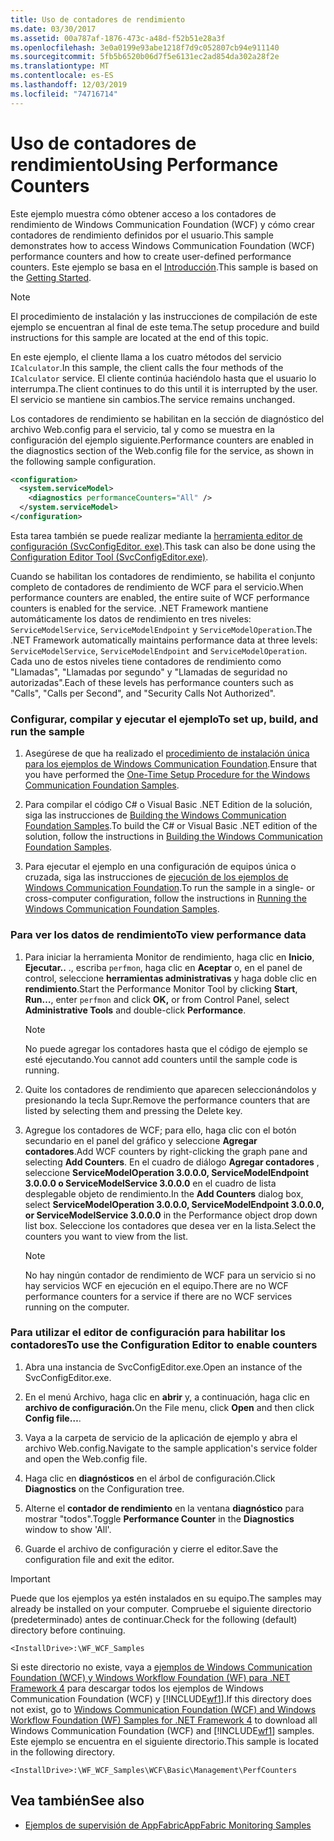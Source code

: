 ```yaml
---
title: Uso de contadores de rendimiento
ms.date: 03/30/2017
ms.assetid: 00a787af-1876-473c-a48d-f52b51e28a3f
ms.openlocfilehash: 3e0a0199e93abe1218f7d9c052807cb94e911140
ms.sourcegitcommit: 5fb5b6520b06d7f5e6131ec2ad854da302a28f2e
ms.translationtype: MT
ms.contentlocale: es-ES
ms.lasthandoff: 12/03/2019
ms.locfileid: "74716714"
---
```

# <a name="using-performance-counters"></a><span data-ttu-id="72558-102">Uso de contadores de rendimiento</span><span class="sxs-lookup"><span data-stu-id="72558-102">Using Performance Counters</span></span>
<span data-ttu-id="72558-103">Este ejemplo muestra cómo obtener acceso a los contadores de rendimiento de Windows Communication Foundation (WCF) y cómo crear contadores de rendimiento definidos por el usuario.</span><span class="sxs-lookup"><span data-stu-id="72558-103">This sample demonstrates how to access Windows Communication Foundation (WCF) performance counters and how to create user-defined performance counters.</span></span> <span data-ttu-id="72558-104">Este ejemplo se basa en el [Introducción](../../../../docs/framework/wcf/samples/getting-started-sample.md).</span><span class="sxs-lookup"><span data-stu-id="72558-104">This sample is based on the [Getting Started](../../../../docs/framework/wcf/samples/getting-started-sample.md).</span></span>  
  
> [!NOTE]
> <span data-ttu-id="72558-105">El procedimiento de instalación y las instrucciones de compilación de este ejemplo se encuentran al final de este tema.</span><span class="sxs-lookup"><span data-stu-id="72558-105">The setup procedure and build instructions for this sample are located at the end of this topic.</span></span>  
  
 <span data-ttu-id="72558-106">En este ejemplo, el cliente llama a los cuatro métodos del servicio `ICalculator`.</span><span class="sxs-lookup"><span data-stu-id="72558-106">In this sample, the client calls the four methods of the `ICalculator` service.</span></span> <span data-ttu-id="72558-107">El cliente continúa haciéndolo hasta que el usuario lo interrumpa.</span><span class="sxs-lookup"><span data-stu-id="72558-107">The client continues to do this until it is interrupted by the user.</span></span> <span data-ttu-id="72558-108">El servicio se mantiene sin cambios.</span><span class="sxs-lookup"><span data-stu-id="72558-108">The service remains unchanged.</span></span>  
  
 <span data-ttu-id="72558-109">Los contadores de rendimiento se habilitan en la sección de diagnóstico del archivo Web.config para el servicio, tal y como se muestra en la configuración del ejemplo siguiente.</span><span class="sxs-lookup"><span data-stu-id="72558-109">Performance counters are enabled in the diagnostics section of the Web.config file for the service, as shown in the following sample configuration.</span></span>  
  
```xml  
<configuration>  
  <system.serviceModel>  
    <diagnostics performanceCounters="All" />   
  </system.serviceModel>  
</configuration>  
```  
  
 <span data-ttu-id="72558-110">Esta tarea también se puede realizar mediante la [herramienta editor de configuración (SvcConfigEditor. exe)](../../../../docs/framework/wcf/configuration-editor-tool-svcconfigeditor-exe.md).</span><span class="sxs-lookup"><span data-stu-id="72558-110">This task can also be done using the [Configuration Editor Tool (SvcConfigEditor.exe)](../../../../docs/framework/wcf/configuration-editor-tool-svcconfigeditor-exe.md).</span></span>  
  
 <span data-ttu-id="72558-111">Cuando se habilitan los contadores de rendimiento, se habilita el conjunto completo de contadores de rendimiento de WCF para el servicio.</span><span class="sxs-lookup"><span data-stu-id="72558-111">When performance counters are enabled, the entire suite of WCF performance counters is enabled for the service.</span></span> <span data-ttu-id="72558-112">.NET Framework mantiene automáticamente los datos de rendimiento en tres niveles: `ServiceModelService`, `ServiceModelEndpoint` y `ServiceModelOperation`.</span><span class="sxs-lookup"><span data-stu-id="72558-112">The .NET Framework automatically maintains performance data at three levels: `ServiceModelService`, `ServiceModelEndpoint` and `ServiceModelOperation`.</span></span> <span data-ttu-id="72558-113">Cada uno de estos niveles tiene contadores de rendimiento como "Llamadas", "Llamadas por segundo" y "Llamadas de seguridad no autorizadas".</span><span class="sxs-lookup"><span data-stu-id="72558-113">Each of these levels has performance counters such as "Calls", "Calls per Second", and "Security Calls Not Authorized".</span></span>  
  
### <a name="to-set-up-build-and-run-the-sample"></a><span data-ttu-id="72558-114">Configurar, compilar y ejecutar el ejemplo</span><span class="sxs-lookup"><span data-stu-id="72558-114">To set up, build, and run the sample</span></span>  
  
1. <span data-ttu-id="72558-115">Asegúrese de que ha realizado el [procedimiento de instalación única para los ejemplos de Windows Communication Foundation](../../../../docs/framework/wcf/samples/one-time-setup-procedure-for-the-wcf-samples.md).</span><span class="sxs-lookup"><span data-stu-id="72558-115">Ensure that you have performed the [One-Time Setup Procedure for the Windows Communication Foundation Samples](../../../../docs/framework/wcf/samples/one-time-setup-procedure-for-the-wcf-samples.md).</span></span>  
  
2. <span data-ttu-id="72558-116">Para compilar el código C# o Visual Basic .NET Edition de la solución, siga las instrucciones de [Building the Windows Communication Foundation Samples](../../../../docs/framework/wcf/samples/building-the-samples.md).</span><span class="sxs-lookup"><span data-stu-id="72558-116">To build the C# or Visual Basic .NET edition of the solution, follow the instructions in [Building the Windows Communication Foundation Samples](../../../../docs/framework/wcf/samples/building-the-samples.md).</span></span>  
  
3. <span data-ttu-id="72558-117">Para ejecutar el ejemplo en una configuración de equipos única o cruzada, siga las instrucciones de [ejecución de los ejemplos de Windows Communication Foundation](../../../../docs/framework/wcf/samples/running-the-samples.md).</span><span class="sxs-lookup"><span data-stu-id="72558-117">To run the sample in a single- or cross-computer configuration, follow the instructions in [Running the Windows Communication Foundation Samples](../../../../docs/framework/wcf/samples/running-the-samples.md).</span></span>  
  
### <a name="to-view-performance-data"></a><span data-ttu-id="72558-118">Para ver los datos de rendimiento</span><span class="sxs-lookup"><span data-stu-id="72558-118">To view performance data</span></span>  
  
1. <span data-ttu-id="72558-119">Para iniciar la herramienta Monitor de rendimiento, haga clic en **Inicio**, **Ejecutar..** ., escriba `perfmon`, haga clic en **Aceptar** o, en el panel de control, seleccione **herramientas administrativas** y haga doble clic en **rendimiento**.</span><span class="sxs-lookup"><span data-stu-id="72558-119">Start the Performance Monitor Tool by clicking **Start**, **Run…**, enter `perfmon` and click **OK,** or from Control Panel, select **Administrative Tools** and double-click **Performance**.</span></span>  
  
    > [!NOTE]
    > <span data-ttu-id="72558-120">No puede agregar los contadores hasta que el código de ejemplo se esté ejecutando.</span><span class="sxs-lookup"><span data-stu-id="72558-120">You cannot add counters until the sample code is running.</span></span>  
  
2. <span data-ttu-id="72558-121">Quite los contadores de rendimiento que aparecen seleccionándolos y presionando la tecla Supr.</span><span class="sxs-lookup"><span data-stu-id="72558-121">Remove the performance counters that are listed by selecting them and pressing the Delete key.</span></span>  
  
3. <span data-ttu-id="72558-122">Agregue los contadores de WCF; para ello, haga clic con el botón secundario en el panel del gráfico y seleccione **Agregar contadores**.</span><span class="sxs-lookup"><span data-stu-id="72558-122">Add WCF counters by right-clicking the graph pane and selecting **Add Counters**.</span></span> <span data-ttu-id="72558-123">En el cuadro de diálogo **Agregar contadores** , seleccione **ServiceModelOperation 3.0.0.0, ServiceModelEndpoint 3.0.0.0 o ServiceModelService 3.0.0.0** en el cuadro de lista desplegable objeto de rendimiento.</span><span class="sxs-lookup"><span data-stu-id="72558-123">In the **Add Counters** dialog box, select **ServiceModelOperation 3.0.0.0, ServiceModelEndpoint 3.0.0.0, or ServiceModelService 3.0.0.0** in the Performance object drop down list box.</span></span> <span data-ttu-id="72558-124">Seleccione los contadores que desea ver en la lista.</span><span class="sxs-lookup"><span data-stu-id="72558-124">Select the counters you want to view from the list.</span></span>  
  
    > [!NOTE]
    > <span data-ttu-id="72558-125">No hay ningún contador de rendimiento de WCF para un servicio si no hay servicios WCF en ejecución en el equipo.</span><span class="sxs-lookup"><span data-stu-id="72558-125">There are no WCF performance counters for a service if there are no WCF services running on the computer.</span></span>  
  
### <a name="to-use-the-configuration-editor-to-enable-counters"></a><span data-ttu-id="72558-126">Para utilizar el editor de configuración para habilitar los contadores</span><span class="sxs-lookup"><span data-stu-id="72558-126">To use the Configuration Editor to enable counters</span></span>  
  
1. <span data-ttu-id="72558-127">Abra una instancia de SvcConfigEditor.exe.</span><span class="sxs-lookup"><span data-stu-id="72558-127">Open an instance of the SvcConfigEditor.exe.</span></span>  
  
2. <span data-ttu-id="72558-128">En el menú Archivo, haga clic en **abrir** y, a continuación, haga clic en **archivo de configuración.**</span><span class="sxs-lookup"><span data-stu-id="72558-128">On the File menu, click **Open** and then click **Config file…**.</span></span>  
  
3. <span data-ttu-id="72558-129">Vaya a la carpeta de servicio de la aplicación de ejemplo y abra el archivo Web.config.</span><span class="sxs-lookup"><span data-stu-id="72558-129">Navigate to the sample application's service folder and open the Web.config file.</span></span>  
  
4. <span data-ttu-id="72558-130">Haga clic en **diagnósticos** en el árbol de configuración.</span><span class="sxs-lookup"><span data-stu-id="72558-130">Click **Diagnostics** on the Configuration tree.</span></span>  
  
5. <span data-ttu-id="72558-131">Alterne el **contador de rendimiento** en la ventana **diagnóstico** para mostrar "todos".</span><span class="sxs-lookup"><span data-stu-id="72558-131">Toggle **Performance Counter** in the **Diagnostics** window to show 'All'.</span></span>  
  
6. <span data-ttu-id="72558-132">Guarde el archivo de configuración y cierre el editor.</span><span class="sxs-lookup"><span data-stu-id="72558-132">Save the configuration file and exit the editor.</span></span>  
  
> [!IMPORTANT]
> <span data-ttu-id="72558-133">Puede que los ejemplos ya estén instalados en su equipo.</span><span class="sxs-lookup"><span data-stu-id="72558-133">The samples may already be installed on your computer.</span></span> <span data-ttu-id="72558-134">Compruebe el siguiente directorio (predeterminado) antes de continuar.</span><span class="sxs-lookup"><span data-stu-id="72558-134">Check for the following (default) directory before continuing.</span></span>  
>   
> `<InstallDrive>:\WF_WCF_Samples`  
>   
> <span data-ttu-id="72558-135">Si este directorio no existe, vaya a [ejemplos de Windows Communication Foundation (WCF) y Windows Workflow Foundation (WF) para .NET Framework 4](https://www.microsoft.com/download/details.aspx?id=21459) para descargar todos los ejemplos de Windows Communication Foundation (WCF) y [!INCLUDE[wf1](../../../../includes/wf1-md.md)].</span><span class="sxs-lookup"><span data-stu-id="72558-135">If this directory does not exist, go to [Windows Communication Foundation (WCF) and Windows Workflow Foundation (WF) Samples for .NET Framework 4](https://www.microsoft.com/download/details.aspx?id=21459) to download all Windows Communication Foundation (WCF) and [!INCLUDE[wf1](../../../../includes/wf1-md.md)] samples.</span></span> <span data-ttu-id="72558-136">Este ejemplo se encuentra en el siguiente directorio.</span><span class="sxs-lookup"><span data-stu-id="72558-136">This sample is located in the following directory.</span></span>  
>   
> `<InstallDrive>:\WF_WCF_Samples\WCF\Basic\Management\PerfCounters`  
  
## <a name="see-also"></a><span data-ttu-id="72558-137">Vea también</span><span class="sxs-lookup"><span data-stu-id="72558-137">See also</span></span>

- [<span data-ttu-id="72558-138">Ejemplos de supervisión de AppFabric</span><span class="sxs-lookup"><span data-stu-id="72558-138">AppFabric Monitoring Samples</span></span>](https://go.microsoft.com/fwlink/?LinkId=193959)
